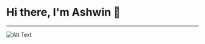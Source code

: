 # Hi there, I'm Ashwin 👋
------------------------------------------
![Alt Text](https://media.giphy.com/media/vFKqnCdLPNOKc/giphy.gif)
